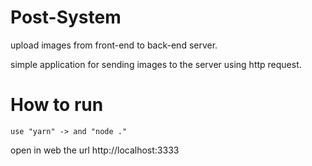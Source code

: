 # Post-System
upload images from front-end to back-end server.

simple application for sending images to the server using http request.

# How to run
```
use "yarn" -> and "node ."
```
open in web the url http://localhost:3333

